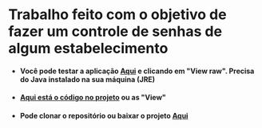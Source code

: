 # Trabalho feito com o objetivo de fazer um controle de senhas de algum estabelecimento

+ #### Você pode testar a aplicação [Aqui](https://github.com/LeonardoReisAmorim/Java/blob/master/Controle%20Senhas%20JAVA/dist/ControleSenhas.jar) e clicando em "View raw". Precisa do Java instalado na sua máquina (JRE)

+ #### [Aqui está o código no projeto](https://github.com/LeonardoReisAmorim/Java/tree/master/BuscaCep%20JAVA/src/buscacep) ou as "View"

+ #### Pode clonar o repositório ou baixar o projeto [Aqui](https://github.com/LeonardoReisAmorim/Java/tree/master/BuscaCep%20JAVA)

